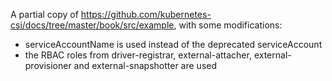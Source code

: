 A partial copy of https://github.com/kubernetes-csi/docs/tree/master/book/src/example,
with some modifications:
- serviceAccountName is used instead of the deprecated serviceAccount
- the RBAC roles from driver-registrar, external-attacher, external-provisioner and
  external-snapshotter are used
